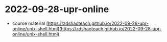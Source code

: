 # 2022-09-28-upr-online

- course material [https://zdshaoteach.github.io/2022-09-28-upr-online/unix-shell.html](https://zdshaoteach.github.io/2022-09-28-upr-online/unix-shell.html)
